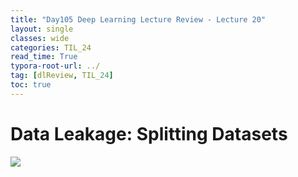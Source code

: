 ```yaml
---
title: "Day105 Deep Learning Lecture Review - Lecture 20"
layout: single
classes: wide
categories: TIL_24
read_time: True
typora-root-url: ../
tag: [dlReview, TIL_24]
toc: true 
---
```


# Data Leakage: Splitting Datasets

<img src="/blog/images/2024-12-19-TIL24_Day105_DL/JPEG image-423EE3AA4742-1.jpeg">


